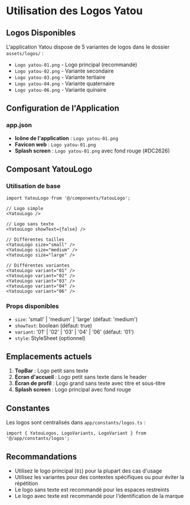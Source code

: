 # Utilisation des Logos Yatou

## Logos Disponibles

L'application Yatou dispose de 5 variantes de logos dans le dossier `assets/logos/` :

- `Logo yatou-01.png` - Logo principal (recommandé)
- `Logo yatou-02.png` - Variante secondaire
- `Logo yatou-03.png` - Variante tertiaire
- `Logo yatou-04.png` - Variante quaternaire
- `Logo yatou-06.png` - Variante quinaire

## Configuration de l'Application

### app.json
- **Icône de l'application** : `Logo yatou-01.png`
- **Favicon web** : `Logo yatou-01.png`
- **Splash screen** : `Logo yatou-01.png` avec fond rouge (#DC2626)

## Composant YatouLogo

### Utilisation de base
```tsx
import YatouLogo from '@/components/YatouLogo';

// Logo simple
<YatouLogo />

// Logo sans texte
<YatouLogo showText={false} />

// Différentes tailles
<YatouLogo size="small" />
<YatouLogo size="medium" />
<YatouLogo size="large" />

// Différentes variantes
<YatouLogo variant="01" />
<YatouLogo variant="02" />
<YatouLogo variant="03" />
<YatouLogo variant="04" />
<YatouLogo variant="06" />
```

### Props disponibles
- `size`: 'small' | 'medium' | 'large' (défaut: 'medium')
- `showText`: boolean (défaut: true)
- `variant`: '01' | '02' | '03' | '04' | '06' (défaut: '01')
- `style`: StyleSheet (optionnel)

## Emplacements actuels

1. **TopBar** : Logo petit sans texte
2. **Écran d'accueil** : Logo petit sans texte dans le header
3. **Écran de profil** : Logo grand sans texte avec titre et sous-titre
4. **Splash screen** : Logo principal avec fond rouge

## Constantes

Les logos sont centralisés dans `app/constants/logos.ts` :

```tsx
import { YatouLogos, LogoVariants, LogoVariant } from '@/app/constants/logos';
```

## Recommandations

- Utilisez le logo principal (`01`) pour la plupart des cas d'usage
- Utilisez les variantes pour des contextes spécifiques ou pour éviter la répétition
- Le logo sans texte est recommandé pour les espaces restreints
- Le logo avec texte est recommandé pour l'identification de la marque



